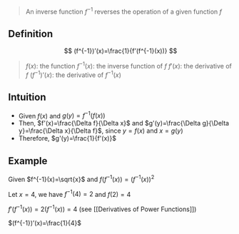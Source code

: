 > An inverse function $f^{-1}$ reverses the operation of a given function $f$

## Definition

$$
(f^{-1})’(x)=\frac{1}{f’(f^{-1}(x))}
$$

> $f(x)$: the function
> $f^{-1}(x)$: the inverse function of $f$
> $f'(x)$: the derivative of $f$
> $(f^{-1})’(x)$: the derivative of $f^{-1}(x)$

## Intuition

- Given $f(x)$ and $g(y)=f^{-1}(f(x))$
- Then, $f'(x)=\frac{\Delta f}{\Delta x}$ and $g'(y)=\frac{\Delta g}{\Delta y}=\frac{\Delta x}{\Delta f}$, since $y=f(x)$ and $x=g(y)$
- Therefore, $g'(y)=\frac{1}{f'(x)}$

## Example

Given $f^{-1}(x)=\sqrt{x}$ and $f(f^{-1}(x))=(f^{-1}(x))^2$

Let $x=4$, we have $f^{-1}(4)=2$ and $f(2)=4$

$f'(f^{-1}(x))=2(f^{-1}(x))=4$ (see [[Derivatives of Power Functions]])

$(f^{-1})’(x)=\frac{1}{4}$
